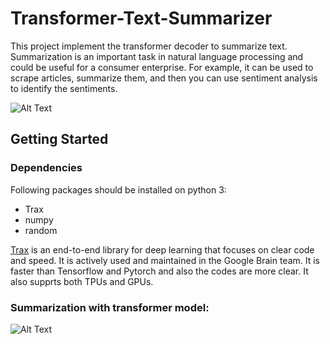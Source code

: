 # Transformer-Text-Summarizer
This project implement the transformer decoder to summarize text. 
Summarization is an important task in natural language processing and could be useful for a consumer enterprise. For example, it can be used to scrape articles, summarize them, and then you can use sentiment analysis to identify the sentiments.

![Alt Text](https://github.com/saeedkhaki92/Transformer-Text-Summarizer/blob/main/transformerNews.png)


## Getting Started

### Dependencies

Following packages should be installed on python 3:

- Trax
- numpy
- random

<a href="https://github.com/google/trax" target="_blank">Trax</a> is an end-to-end library for deep learning that focuses on clear code and speed. It is actively used and maintained in the Google Brain team. It is faster than Tensorflow and Pytorch and also the codes are more clear. It also supprts both TPUs and GPUs.


### Summarization with transformer model:

![Alt Text](https://github.com/saeedkhaki92/Transformer-Text-Summarizer/blob/main/transformerNews.png)

